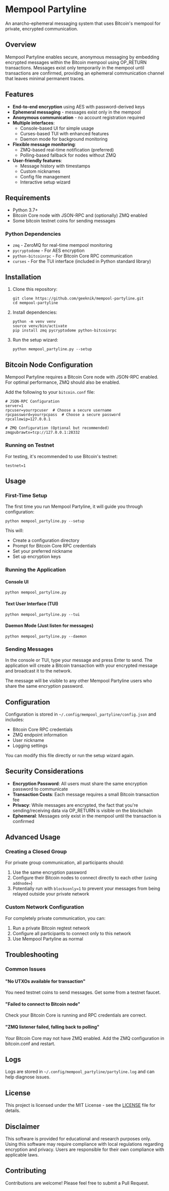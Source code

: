 # Mempool Partyline

An anarcho-ephemeral messaging system that uses Bitcoin's mempool for private, encrypted communication.

## Overview

Mempool Partyline enables secure, anonymous messaging by embedding encrypted messages within the Bitcoin mempool using OP_RETURN transactions. Messages exist only temporarily in the mempool until transactions are confirmed, providing an ephemeral communication channel that leaves minimal permanent traces.

## Features

- **End-to-end encryption** using AES with password-derived keys
- **Ephemeral messaging** - messages exist only in the mempool
- **Anonymous communication** - no account registration required
- **Multiple interfaces**:
  - Console-based UI for simple usage
  - Curses-based TUI with enhanced features
  - Daemon mode for background monitoring
- **Flexible message monitoring**:
  - ZMQ-based real-time notification (preferred)
  - Polling-based fallback for nodes without ZMQ
- **User-friendly features**:
  - Message history with timestamps
  - Custom nicknames
  - Config file management
  - Interactive setup wizard

## Requirements

- Python 3.7+
- Bitcoin Core node with JSON-RPC and (optionally) ZMQ enabled
- Some bitcoin testnet coins for sending messages

### Python Dependencies

- `zmq` - ZeroMQ for real-time mempool monitoring
- `pycryptodome` - For AES encryption
- `python-bitcoinrpc` - For Bitcoin Core RPC communication
- `curses` - For the TUI interface (included in Python standard library)

## Installation

1. Clone this repository:
   ```
   git clone https://github.com/geeknik/mempool-partyline.git
   cd mempool-partyline
   ```

2. Install dependencies:
   ```
   python -m venv venv
   source venv/bin/activate
   pip install zmq pycryptodome python-bitcoinrpc
   ```

3. Run the setup wizard:
   ```
   python mempool_partyline.py --setup
   ```

## Bitcoin Node Configuration

Mempool Partyline requires a Bitcoin Core node with JSON-RPC enabled. For optimal performance, ZMQ should also be enabled.

Add the following to your `bitcoin.conf` file:

```
# JSON-RPC Configuration
server=1
rpcuser=yourrpcuser  # Choose a secure username
rpcpassword=yourrpcpass  # Choose a secure password
rpcallowip=127.0.0.1

# ZMQ Configuration (Optional but recommended)
zmqpubrawtx=tcp://127.0.0.1:28332
```

### Running on Testnet

For testing, it's recommended to use Bitcoin's testnet:

```
testnet=1
```

## Usage

### First-Time Setup

The first time you run Mempool Partyline, it will guide you through configuration:

```
python mempool_partyline.py --setup
```

This will:
- Create a configuration directory
- Prompt for Bitcoin Core RPC credentials
- Set your preferred nickname
- Set up encryption keys

### Running the Application

#### Console UI

```
python mempool_partyline.py
```

#### Text User Interface (TUI)

```
python mempool_partyline.py --tui
```

#### Daemon Mode (Just listen for messages)

```
python mempool_partyline.py --daemon
```

### Sending Messages

In the console or TUI, type your message and press Enter to send. The application will create a Bitcoin transaction with your encrypted message and broadcast it to the network.

The message will be visible to any other Mempool Partyline users who share the same encryption password.

## Configuration

Configuration is stored in `~/.config/mempool_partyline/config.json` and includes:

- Bitcoin Core RPC credentials
- ZMQ endpoint information
- User nickname
- Logging settings

You can modify this file directly or run the setup wizard again.

## Security Considerations

- **Encryption Password**: All users must share the same encryption password to communicate
- **Transaction Costs**: Each message requires a small Bitcoin transaction fee
- **Privacy**: While messages are encrypted, the fact that you're sending/receiving data via OP_RETURN is visible on the blockchain
- **Ephemeral**: Messages only exist in the mempool until the transaction is confirmed

## Advanced Usage

### Creating a Closed Group

For private group communication, all participants should:

1. Use the same encryption password
2. Configure their Bitcoin nodes to connect directly to each other (using `addnode=`)
3. Potentially run with `blocksonly=1` to prevent your messages from being relayed outside your private network

### Custom Network Configuration

For completely private communication, you can:

1. Run a private Bitcoin regtest network
2. Configure all participants to connect only to this network
3. Use Mempool Partyline as normal

## Troubleshooting

### Common Issues

#### "No UTXOs available for transaction"

You need testnet coins to send messages. Get some from a testnet faucet.

#### "Failed to connect to Bitcoin node"

Check your Bitcoin Core is running and RPC credentials are correct.

#### "ZMQ listener failed, falling back to polling"

Your Bitcoin Core may not have ZMQ enabled. Add the ZMQ configuration in bitcoin.conf and restart.

## Logs

Logs are stored in `~/.config/mempool_partyline/partyline.log` and can help diagnose issues.

## License

This project is licensed under the MIT License - see the [LICENSE](LICENSE) file for details.

## Disclaimer

This software is provided for educational and research purposes only. Using this software may require compliance with local regulations regarding encryption and privacy. Users are responsible for their own compliance with applicable laws.

## Contributing

Contributions are welcome! Please feel free to submit a Pull Request.
